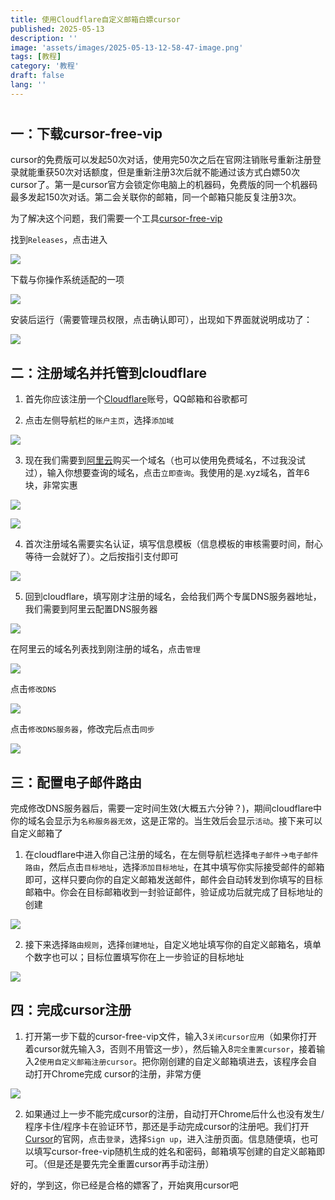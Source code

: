 ```yaml
---
title: 使用Cloudflare自定义邮箱白嫖cursor
published: 2025-05-13
description: ''
image: 'assets/images/2025-05-13-12-58-47-image.png'
tags: [教程]
category: '教程'
draft: false 
lang: ''
---
```


# 

## **一：下载cursor-free-vip**

cursor的免费版可以发起50次对话，使用完50次之后在官网注销账号重新注册登录就能重获50次对话额度，但是重新注册3次后就不能通过该方式白嫖50次cursor了。第一是cursor官方会锁定你电脑上的机器码，免费版的同一个机器码最多发起150次对话。第二会关联你的邮箱，同一个邮箱只能反复注册3次。

为了解决这个问题，我们需要一个工具[cursor-free-vip](https:/github.com/yeongpin/cursor-free-vip)

找到`Releases`，点击进入

![](assets/images/2025-05-13-12-54-29-image.png)

下载与你操作系统适配的一项

![](assets/images/2025-05-13-12-55-06-image.png)

安装后运行（需要管理员权限，点击确认即可），出现如下界面就说明成功了：

![](assets/images/2025-05-13-12-58-47-image.png)

## 二：注册域名并托管到cloudflare

1. 首先你应该注册一个[Cloudflare](https://www.cloudflare.com/zh-cn/)账号，QQ邮箱和谷歌都可

2. 点击左侧导航栏的`账户主页`，选择`添加域`

![](assets/images/2025-05-13-13-03-25-image.png)

3. 现在我们需要到[阿里云](https://www.aliyun.com/)购买一个域名（也可以使用免费域名，不过我没试过），输入你想要查询的域名，点击`立即查询`。我使用的是.xyz域名，首年6块，非常实惠

![](assets/images/2025-05-13-13-06-36-image.png)

![](assets/images/2025-05-13-13-08-03-image.png)

4. 首次注册域名需要实名认证，填写信息模板（信息模板的审核需要时间，耐心等待一会就好了）。之后按指引支付即可

![](assets/images/2025-05-13-13-09-57-image.png)

5. 回到cloudflare，填写刚才注册的域名，会给我们两个专属DNS服务器地址，我们需要到阿里云配置DNS服务器

![](assets/images/2025-05-13-13-58-00-image.png)

在阿里云的域名列表找到刚注册的域名，点击`管理`

![](assets/images/2025-05-13-13-58-34-image.png)

点击`修改DNS`

![](assets/images/2025-05-13-14-30-48-image.png)

点击`修改DNS服务器`，修改完后点击`同步`

![](assets/images/2025-05-13-14-00-14-image.png)

## 三：配置电子邮件路由

完成修改DNS服务器后，需要一定时间生效(大概五六分钟？)，期间cloudflare中你的域名会显示为`名称服务器无效`，这是正常的。当生效后会显示`活动`。接下来可以自定义邮箱了

1. 在cloudflare中进入你自己注册的域名，在左侧导航栏选择`电子邮件`->`电子邮件路由`，然后点击`目标地址`，选择`添加目标地址`，在其中填写你实际接受邮件的邮箱即可，这样只要向你的自定义邮箱发送邮件，邮件会自动转发到你填写的目标邮箱中。你会在目标邮箱收到一封验证邮件，验证成功后就完成了目标地址的创建

![](assets/images/2025-05-13-14-12-08-image.png)

2. 接下来选择`路由规则`，选择`创建地址`，自定义地址填写你的自定义邮箱名，填单个数字也可以；目标位置填写你在上一步验证的目标地址

![](assets/images/2025-05-13-14-14-24-image.png)

## 四：完成cursor注册

1. 打开第一步下载的cursor-free-vip文件，输入3`关闭cursor应用`（如果你打开着cursor就先输入3，否则不用管这一步），然后输入8`完全重置cursor`，接着输入2`使用自定义邮箱注册cursor`。把你刚创建的自定义邮箱填进去，该程序会自动打开Chrome完成 cursor的注册，非常方便

![](assets/images/2025-05-13-14-19-50-image.png)

2. 如果通过上一步不能完成cursor的注册，自动打开Chrome后什么也没有发生/程序卡住/程序卡在验证环节，那还是手动完成cursor的注册吧。我们打开[Cursor](https://www.cursor.com/cn)的官网，点击`登录`，选择`Sign up`，进入注册页面。信息随便填，也可以填写cursor-free-vip随机生成的姓名和密码，邮箱填写创建的自定义邮箱即可。（但是还是要先完全重置cursor再手动注册）

好的，学到这，你已经是合格的嫖客了，开始爽用cursor吧
